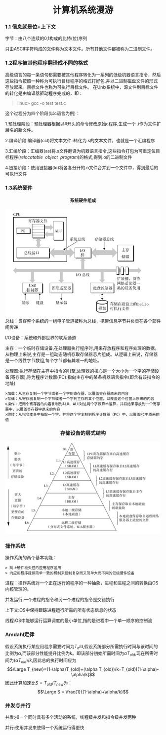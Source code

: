 # <center> 计算机系统漫游
### 1.1 信息就是位+上下文
字节：由八个连续的0,1构成的比特(位)序列

只由ASCII字符构成的文件称为文本文件。所有其他文件都被称为二进制文件。

### 1.2程序被其他程序翻译成不同的格式
高级语言的每一条语句都需要被其他程序转化为一系列的低级机器语言指令，然后这些指令按照一种称为可执行目标程序的格式打好包,并以二进制磁盘文件的形式存放起来。目标文件也称为可执行目标文件。
在Unix系统中，源文件到目标文件的转化是由编译器驱动程序完成的，即：
> linux> gcc -o test test.c

这个过程分为四个阶段(以c语言为例)：

1.预处理阶段：预处理器根据以#开头的命令修改原始c程序,生成一个
.i作为文件扩展名的新文件。

2.编译阶段:编译器(ccl)将文本文件.i转化为.s的文本文件，也就是一个汇编程序

3.汇编阶段：汇编器(as)将.s文件翻译为机器语言指令,这些指令打包为可重定位目标程序$(relocatable\ \ object\ \ program)$的格式,得到.o的二进制文件

4.链接阶段：使用链接器(ld)将各各分开的.o文件合并到一个文件中，得到最后的可执行文件

### 1.3系统硬件
#### <center> 系统硬件组成
<div align="center"><img src="..\image\一个典型系统的硬件组成.PNG"></img></div>
总线：贯穿整个系统的一组电子管道被称为总线，携带信息字节并负责在各个部件间传递

I/O设备：系统和外部世界的联系通道

主存：一个临时存储设备,在处理器执行程序时,用来存放程序和程序处理的数据。从物理上来说,主存是一组动态随机存取存储器芯片组成。从逻辑上来说，存储器是一个线性字节数组,每个字节都有其唯一的地址。

处理器:执行存储在主存中指令的引擎,处理器的核心是一个大小为一个字的存储设备(寄存器),称为程序计数器(PC):指向主存中的某条机器语言指令(即含有该指令的地址)


    >加载：从主存复制一个字节或者一个字到寄存器，以覆盖寄存器原来的内容
    >存储：从寄存器复制一个字节或者一个字到主存的某个位置，以覆盖这个位置上原来的内容
    >操作：把两个寄存器的内容复制到ALU，ALU对这两个字做算术运算，并将结果存放到一个寄存器中，以覆盖寄存器中原来的内容
    >跳转：从指令本身中抽取一个字，并将这个字复制到程序计数器（PC）中，以覆盖PC中原来的值

### <center>存储设备的层式结构</center>
<div align="center"><img src="..\image\存储器层次结构.PNG"></img></div>

### 操作系统
操作系统的两个基本功能：

    > 防止硬件被失控的应用程序滥用
    > 向应用程序提供简单一致的机制来控制复杂而又简单大而不同的低级硬件设备
进程：操作系统对一个正在运行的程序的一种抽象，进程和进程之间的转换由OS内核管理的。

并发运行:一个进程的指令和另一个进程的指令是交错执行

上下文:OS中保持跟踪进程运行所需的所有状态信息的状态

线程:OS中能够运行运算调度的最小单位,指的是进程中一个单一顺序的控制流

### Amdahl定律

假设系统执行某应用程序需要时间为$T_old$,假设系统部分所需执行时间与该时间的比例为$\alpha$,而该部分性能提升比例为$k$。即该部分初始所需时间为$\alpha T_{old}$,现在所需时间为$(\alpha T_{old})/k$,因此总的执行时间应为
$$\Large T_{new}=(1-\alpha)T_{old}+(\alpha T_{old})/k=T_{old}[(1-\alpha)-\alpha/k]$$
因此计算加速比$S = T_{old}/T_{new}$为：
$$\Large S = \frac{1}{(1-\alpha)+\alpha/k}$$


### 并发与并行

并发:指一个同时具有多个活动的系统，线程级并发和指令级并发两种

并行:使用并发来使得一个系统运行得更快